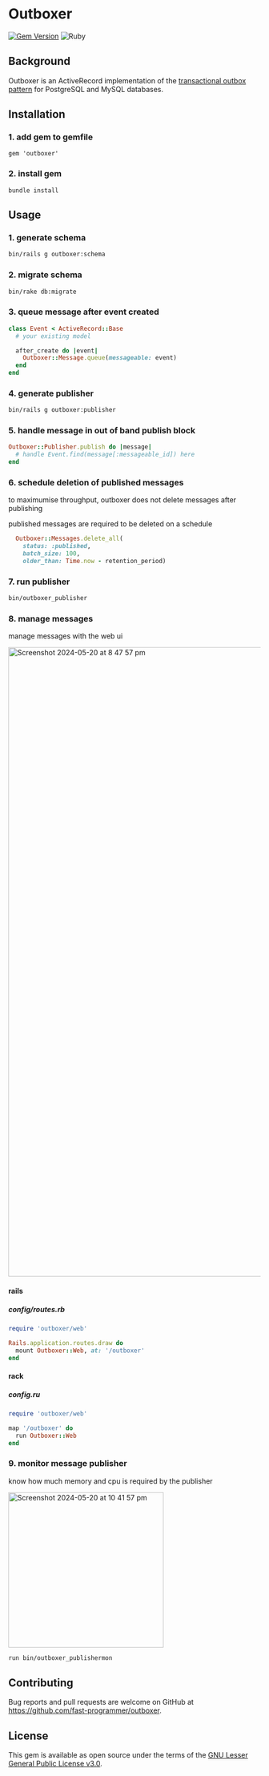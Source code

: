 # Outboxer

[![Gem Version](https://badge.fury.io/rb/outboxer.svg)](https://badge.fury.io/rb/outboxer)
![Ruby](https://github.com/fast-programmer/outboxer/actions/workflows/master.yml/badge.svg)

## Background

Outboxer is an ActiveRecord implementation of the [transactional outbox pattern](https://microservices.io/patterns/data/transactional-outbox.html) for PostgreSQL and MySQL databases.

## Installation

### 1. add gem to gemfile

```
gem 'outboxer'
```

### 2. install gem

```
bundle install
```

## Usage

### 1. generate schema

```bash
bin/rails g outboxer:schema
```

### 2. migrate schema

```bash
bin/rake db:migrate
```

###  3. queue message after event created

```ruby
class Event < ActiveRecord::Base
  # your existing model

  after_create do |event|
    Outboxer::Message.queue(messageable: event)
  end
end
```

### 4. generate publisher

```bash
bin/rails g outboxer:publisher
```

### 5. handle message in out of band publish block

```ruby
Outboxer::Publisher.publish do |message|
  # handle Event.find(message[:messageable_id]) here
end
```

### 6. schedule deletion of published messages

to maximumise throughput, outboxer does not delete messages after publishing

published messages are required to be deleted on a schedule


```ruby
  Outboxer::Messages.delete_all(
    status: :published,
    batch_size: 100,
    older_than: Time.now - retention_period)
```

### 7. run publisher

```bash
bin/outboxer_publisher
```

### 8. manage messages

manage messages with the web ui

<img width="1257" alt="Screenshot 2024-05-20 at 8 47 57 pm" src="https://github.com/fast-programmer/outboxer/assets/394074/0446bc7e-9d5f-4fe1-b210-ff394bdacdd6">

#### rails

##### config/routes.rb

```ruby
require 'outboxer/web'

Rails.application.routes.draw do
  mount Outboxer::Web, at: '/outboxer'
end
```

#### rack

##### config.ru

```ruby
require 'outboxer/web'

map '/outboxer' do
  run Outboxer::Web
end
```

### 9. monitor message publisher

know how much memory and cpu is required by the publisher

<img width="310" alt="Screenshot 2024-05-20 at 10 41 57 pm" src="https://github.com/fast-programmer/outboxer/assets/394074/1222ad47-15e3-44d1-bb45-6abc6b3e4325">

```bash
run bin/outboxer_publishermon
```

## Contributing

Bug reports and pull requests are welcome on GitHub at https://github.com/fast-programmer/outboxer.

## License

This gem is available as open source under the terms of the [GNU Lesser General Public License v3.0](https://www.gnu.org/licenses/lgpl-3.0.html).
